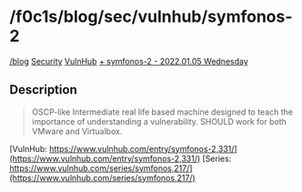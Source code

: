 <html lang="en">
    <head>
        <meta charset="UTF-8"><meta name="viewport" content="width=device-width, initial-scale=1">
        <title>/f0c1s/blog/sec/vulnhub/symfonos-2</title>
        <link rel="stylesheet" href="../../../index.css"/>
        <link rel="stylesheet" href="../../../highlight/styles/monokai.min.css"/>
        <script src="../../../highlight/highlight.min.js"></script>
        <script src="../../../setup.js"></script>
        <script>hljs.highlightAll();</script>
    </head>
<body onload="setup()">
<h1>/f0c1s/blog/sec/vulnhub/symfonos-2</h1>

<nav>
    <a href="../../../index.html">/blog</a>
    <a href="../../index.html">Security</a>
    <a href="../index.html">VulnHub</a>
    <a href="../../../sec/vulnhub/symfonos-2/symfonos-2.html">+ symfonos-2 - 2022.01.05 Wednesday</a>
</nav>

## Description

> OSCP-like Intermediate real life based machine designed to teach the importance of understanding a vulnerability. SHOULD work for both VMware and Virtualbox.

[VulnHub: https://www.vulnhub.com/entry/symfonos-2,331/](https://www.vulnhub.com/entry/symfonos-2,331/)
[Series: https://www.vulnhub.com/series/symfonos,217/](https://www.vulnhub.com/series/symfonos,217/)

</body>
</html>
